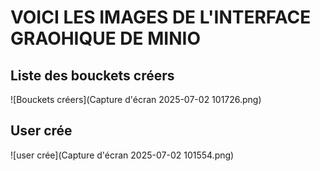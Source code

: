# VOICI LES IMAGES DE L'INTERFACE GRAOHIQUE DE MINIO

## Liste des bouckets créers

![Bouckets créers](Capture d'écran 2025-07-02 101726.png)

## User crée

![user crée](Capture d'écran 2025-07-02 101554.png)

